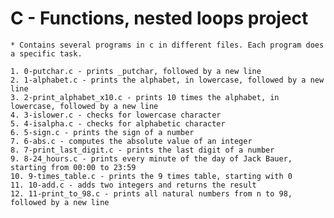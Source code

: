 # C - Functions, nested loops project

	* Contains several programs in c in different files. Each program does a specific task.

	1. 0-putchar.c - prints _putchar, followed by a new line
	2. 1-alphabet.c - prints the alphabet, in lowercase, followed by a new line
	3. 2-print_alphabet_x10.c - prints 10 times the alphabet, in lowercase, followed by a new line
	4. 3-islower.c - checks for lowercase character
	5. 4-isalpha.c - checks for alphabetic character
	6. 5-sign.c - prints the sign of a number
	7. 6-abs.c - computes the absolute value of an integer
	8. 7-print_last_digit.c - prints the last digit of a number
	9. 8-24_hours.c - prints every minute of the day of Jack Bauer, starting from 00:00 to 23:59
	10. 9-times_table.c - prints the 9 times table, starting with 0
	11. 10-add.c - adds two integers and returns the result
	12. 11-print_to_98.c - prints all natural numbers from n to 98, followed by a new line
